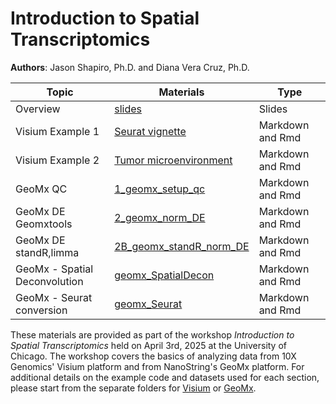 # Introduction to Spatial Transcriptomics

**Authors**: Jason Shapiro, Ph.D. and Diana Vera Cruz, Ph.D.


|Topic |Materials |Type |
|------|-----|------|
|Overview|[slides](link-to-powerpoint)|Slides|
|Visium Example 1|[Seurat vignette](https://github.com/CRI-Biocore/Spatial-Transcriptomics-Workshop-2025/blob/main/Visium/scripts/Visium_Seuratv5.md)|Markdown and Rmd |
|Visium Example 2|[Tumor microenvironment](https://github.com/CRI-Biocore/Spatial-Transcriptomics-Workshop-2025/blob/main/Visium/scripts/TME_Seuratv5.md)|Markdown and Rmd |
|GeoMx QC|[1_geomx_setup_qc](GeoMx/codes/1_geomx_setup_qc.md)|Markdown and Rmd |
|GeoMx DE Geomxtools|[2_geomx_norm_DE](GeoMx/codes/2_geomx_norm_DE.md)|Markdown and Rmd |
|GeoMx DE standR,limma|[2B_geomx_standR_norm_DE](GeoMx/codes/2B_geomx_standR_norm_DE.md)|Markdown and Rmd |
|GeoMx - Spatial Deconvolution|[geomx_SpatialDecon](GeoMx/codes/geomx_SpatialDecon.md)|Markdown and Rmd |
|GeoMx - Seurat conversion|[geomx_Seurat](GeoMx/codes/geomx_Seurat.md)|Markdown and Rmd |

These materials are provided as part of the workshop *Introduction to Spatial Transcriptomics* held on April 3rd, 2025 at the University of Chicago. The workshop
covers the basics of analyzing data from 10X Genomics' Visium platform and from NanoString's GeoMx platform. For additional details on the example code and datasets used for
each section, please start from the separate folders for [Visium](https://github.com/CRI-Biocore/Spatial-Transcriptomics-Workshop-2025/tree/main/Visium) or [GeoMx](https://github.com/CRI-Biocore/Spatial-Transcriptomics-Workshop-2025/tree/main/GeoMX).



